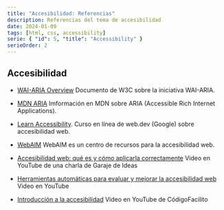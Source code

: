 ```yaml
---
title: "Accesibilidad: Referencias"
description: Referencias del tema de accesibilidad
date: 2024-01-09
tags: [html, css, accessibility]
serie: { "id": 5, "title": "Accessibility" }
serieOrder: 2
---
```


## Accesibilidad

- [WAI-ARIA Overview](https://www.w3.org/WAI/standards-guidelines/aria/) Documento de W3C sobre la iniciativa WAI-ARIA.

- [MDN ARIA](https://developer.mozilla.org/es/docs/Web/Accessibility/ARIA) Imformación en MDN sobre ARIA (Accessible Rich Internet Applications).

- [Learn Accessibility](https://web.dev/learn/accessibility). Curso en línea de web.dev (Google) sobre accesibilidad web.

- [WebAIM](https://webaim.org/) WebAIM es un centro de recursos para la accesibilidad web.

- [Accesibilidad web: qué es y cómo aplicarla correctamente](https://www.youtube.com/watch?v=OkBIttAqCuo) Video en YouTube de una charla de Garaje de Ideas

- [Herramientas automáticas para evaluar y mejorar la accesibilidad web](https://www.youtube.com/watch?v=Xxleh0L55_o) Video en YouTube

- [Introducción a la accesibilidad](https://www.youtube.com/watch?v=XUIVLAnwHyQ) Video en YouTube de CódigoFacilito

